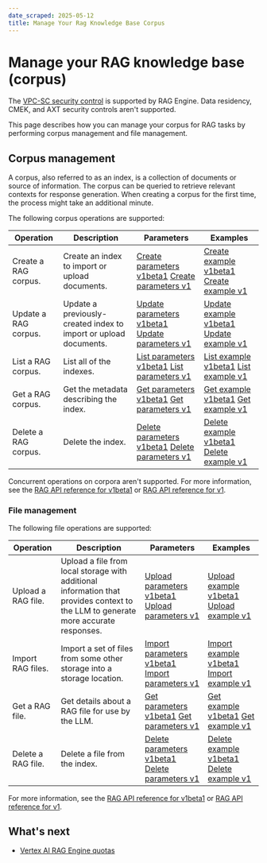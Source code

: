 ```yaml
---
date_scraped: 2025-05-12
title: Manage Your Rag Knowledge Base Corpus
---
```


# Manage your RAG knowledge base (corpus) 

The [VPC-SC security control](https://cloud.google.com/vertex-ai/generative-ai/docs/security-controls) is
supported by RAG Engine. Data residency, CMEK, and AXT security controls aren't supported.

This page describes how you can manage your corpus for RAG tasks by performing
corpus management and file management.

## Corpus management

A corpus, also referred to as an index, is a collection of documents or source
of information. The corpus can be queried to retrieve relevant contexts for
response generation. When creating a corpus for the first time, the process
might take an additional minute.

The following corpus operations are supported:

| Operation | Description | Parameters | Examples |
| --- | --- | --- | --- |
| Create a RAG corpus. | Create an index to import or upload documents. | [Create parameters v1beta1](model-reference/rag-api.md) [Create parameters v1](https://cloud.google.com/vertex-ai/generative-ai/docs/model-reference/rag-api-v1#create-a-rag-corpus-params-api) | [Create example v1beta1](model-reference/rag-api.md) [Create example v1](https://cloud.google.com/vertex-ai/generative-ai/docs/model-reference/rag-api-v1#create-a-rag-corpus-example-api) |
| Update a RAG corpus. | Update a previously-created index to import or upload documents. | [Update parameters v1beta1](model-reference/rag-api.md) [Update parameters v1](https://cloud.google.com/vertex-ai/generative-ai/docs/model-reference/rag-api-v1#update-a-rag-corpus-params-api) | [Update example v1beta1](model-reference/rag-api.md) [Update example v1](https://cloud.google.com/vertex-ai/generative-ai/docs/model-reference/rag-api-v1#update-a-rag-corpus-example-api) |
| List a RAG corpus. | List all of the indexes. | [List parameters v1beta1](model-reference/rag-api.md) [List parameters v1](https://cloud.google.com/vertex-ai/generative-ai/docs/model-reference/rag-api-v1#list-rag-corpora-params-api) | [List example v1beta1](model-reference/rag-api.md) [List example v1](https://cloud.google.com/vertex-ai/generative-ai/docs/model-reference/rag-api-v1#list-rag-corpora-example-api) |
| Get a RAG corpus. | Get the metadata describing the index. | [Get parameters v1beta1](model-reference/rag-api.md) [Get parameters v1](https://cloud.google.com/vertex-ai/generative-ai/docs/model-reference/rag-api-v1#get-a-rag-corpus-params-api) | [Get example v1beta1](model-reference/rag-api.md) [Get example v1](https://cloud.google.com/vertex-ai/generative-ai/docs/model-reference/rag-api-v1#get-a-rag-corpus-example-api) |
| Delete a RAG corpus. | Delete the index. | [Delete parameters v1beta1](model-reference/rag-api.md) [Delete parameters v1](https://cloud.google.com/vertex-ai/generative-ai/docs/model-reference/rag-api-v1#delete-a-rag-corpus-params-api) | [Delete example v1beta1](model-reference/rag-api.md) [Delete example v1](https://cloud.google.com/vertex-ai/generative-ai/docs/model-reference/rag-api-v1#delete-a-rag-corpus-example-api) |

Concurrent operations on corpora aren't supported. For more information, see the
[RAG API reference for v1beta1](model-reference/rag-api.md) or [RAG API reference for v1](https://cloud.google.com/vertex-ai/generative-ai/docs/model-reference/rag-api-v1).

### File management

The following file operations are supported:

| Operation | Description | Parameters | Examples |
| --- | --- | --- | --- |
| Upload a RAG file. | Upload a file from local storage with additional information that provides context to the LLM to generate more accurate responses. | [Upload parameters v1beta1](model-reference/rag-api.md) [Upload parameters v1](https://cloud.google.com/vertex-ai/generative-ai/docs/model-reference/rag-api-v1#upload-a-rag-file-params-api) | [Upload example v1beta1](model-reference/rag-api.md) [Upload example v1](https://cloud.google.com/vertex-ai/generative-ai/docs/model-reference/rag-api-v1#upload-a-rag-file-example-api) |
| Import RAG files. | Import a set of files from some other storage into a storage location. | [Import parameters v1beta1](model-reference/rag-api.md) [Import parameters v1](https://cloud.google.com/vertex-ai/generative-ai/docs/model-reference/rag-api-v1#import-rag-files-params-api) | [Import example v1beta1](model-reference/rag-api.md) [Import example v1](https://cloud.google.com/vertex-ai/generative-ai/docs/model-reference/rag-api-v1#import-rag-files-example-api) |
| Get a RAG file. | Get details about a RAG file for use by the LLM. | [Get parameters v1beta1](model-reference/rag-api.md) [Get parameters v1](https://cloud.google.com/vertex-ai/generative-ai/docs/model-reference/rag-api-v1#get-a-rag-file-params-api) | [Get example v1beta1](model-reference/rag-api.md) [Get example v1](https://cloud.google.com/vertex-ai/generative-ai/docs/model-reference/rag-api-v1#get-a-rag-file-example-api) |
| Delete a RAG file. | Delete a file from the index. | [Delete parameters v1beta1](model-reference/rag-api.md) [Delete parameters v1](https://cloud.google.com/vertex-ai/generative-ai/docs/model-reference/rag-api-v1#delete-a-rag-file-params-api) | [Delete example v1beta1](model-reference/rag-api.md) [Delete example v1](https://cloud.google.com/vertex-ai/generative-ai/docs/model-reference/rag-api-v1#delete-a-rag-file-example-api) |

For more information, see the
[RAG API reference for v1beta1](model-reference/rag-api.md) or [RAG API reference for v1](https://cloud.google.com/vertex-ai/generative-ai/docs/model-reference/rag-api-v1).

## What's next

- [Vertex AI RAG Engine quotas](quotas.md)